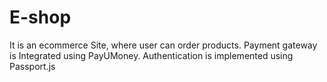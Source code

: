 # E-shop
It is an ecommerce Site, where user can order products. Payment gateway is Integrated using PayUMoney. Authentication is implemented using Passport.js
